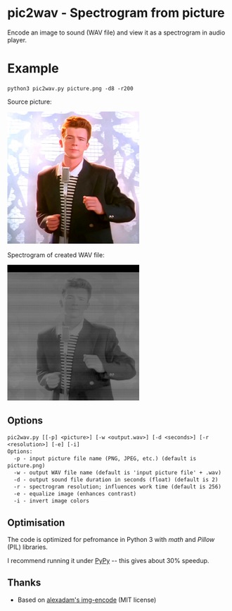 # pic2wav - Spectrogram from picture
Encode an image to sound (WAV file) and view it as a spectrogram in audio player.

# Example
`python3 pic2wav.py picture.png -d8 -r200`

Source picture:

<img src="picture.png" alt="drawing" width="300"/>

Spectrogram of created WAV file:

<img src="picture.png.wav.spectrogram.png" alt="drawing" width="300"/>

## Options
    pic2wav.py [[-p] <picture>] [-w <output.wav>] [-d <seconds>] [-r <resolution>] [-e] [-i]
    Options:
      -p - input picture file name (PNG, JPEG, etc.) (default is picture.png)
      -w - output WAV file name (default is 'input picture file' + .wav)
      -d - output sound file duration in seconds (float) (default is 2)
      -r - spectrogram resolution; influences work time (default is 256)
      -e - equalize image (enhances contrast)
      -i - invert image colors

## Optimisation
The code is optimized for pefromance in Python 3 with _math_ and _Pillow_ (PIL) libraries.

I recommend running it under [PyPy](https://www.pypy.org/) -- this gives about 30% speedup.

## Thanks
* Based on [alexadam's img-encode](https://github.com/alexadam/img-encode/tree/master/v1-python) (MIT license)
